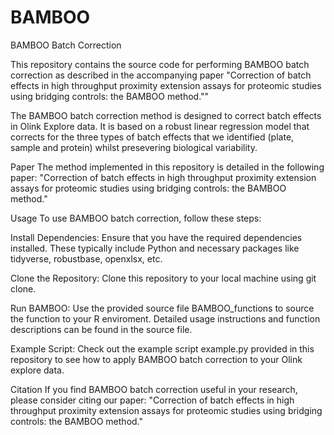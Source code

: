 # BAMBOO

BAMBOO Batch Correction

This repository contains the source code for performing BAMBOO batch correction as described in the accompanying paper "Correction of batch effects in high throughput proximity extension assays for proteomic studies using bridging controls: the BAMBOO method.""

The BAMBOO batch correction method is designed to correct batch effects in Olink Explore data. It is based on a robust linear regression model that corrects for the three types of batch effects that we identified (plate, sample and protein) whilst presevering biological variability.

Paper
The method implemented in this repository is detailed in the following paper:
"Correction of batch effects in high throughput proximity extension assays for proteomic studies using bridging controls: the BAMBOO method."

Usage
To use BAMBOO batch correction, follow these steps:

Install Dependencies: Ensure that you have the required dependencies installed. These typically include Python and necessary packages like tidyverse, robustbase, openxlsx, etc.

Clone the Repository: Clone this repository to your local machine using git clone.

Run BAMBOO: Use the provided source file BAMBOO_functions to source the function to your R enviroment. Detailed usage instructions and function descriptions can be found in the source file.

Example Script: Check out the example script example.py provided in this repository to see how to apply BAMBOO batch correction to your Olink explore data.

Citation
If you find BAMBOO batch correction useful in your research, please consider citing our paper:
"Correction of batch effects in high throughput proximity extension assays for proteomic studies using bridging controls: the BAMBOO method."